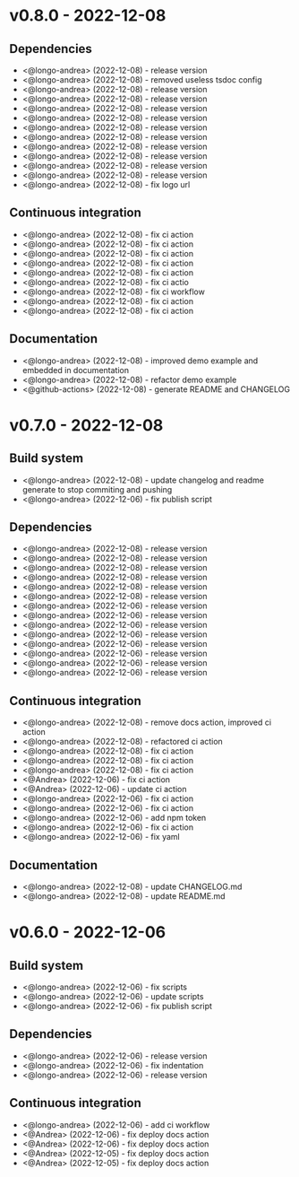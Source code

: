 # v0.8.0 - 2022-12-08

## Dependencies 

- <@longo-andrea> (2022-12-08) -  release version
- <@longo-andrea> (2022-12-08) -  removed useless tsdoc config
- <@longo-andrea> (2022-12-08) -  release version
- <@longo-andrea> (2022-12-08) -  release version
- <@longo-andrea> (2022-12-08) -  release version
- <@longo-andrea> (2022-12-08) -  release version
- <@longo-andrea> (2022-12-08) -  release version
- <@longo-andrea> (2022-12-08) -  release version
- <@longo-andrea> (2022-12-08) -  release version
- <@longo-andrea> (2022-12-08) -  release version
- <@longo-andrea> (2022-12-08) -  release version
- <@longo-andrea> (2022-12-08) -  release version
- <@longo-andrea> (2022-12-08) -  fix logo url


## Continuous integration 

- <@longo-andrea> (2022-12-08) -  fix ci action
- <@longo-andrea> (2022-12-08) -  fix ci action
- <@longo-andrea> (2022-12-08) -  fix ci action
- <@longo-andrea> (2022-12-08) -  fix ci action
- <@longo-andrea> (2022-12-08) -  fix ci action
- <@longo-andrea> (2022-12-08) -  fix ci actio
- <@longo-andrea> (2022-12-08) -  fix ci workflow
- <@longo-andrea> (2022-12-08) -  fix ci action
- <@longo-andrea> (2022-12-08) -  fix ci action


## Documentation 

- <@longo-andrea> (2022-12-08) -  improved demo example and embedded in documentation
- <@longo-andrea> (2022-12-08) -  refactor demo example
- <@github-actions> (2022-12-08) -  generate README and CHANGELOG
# v0.7.0 - 2022-12-08

## Build system

- <@longo-andrea> (2022-12-08) - update changelog and readme generate to stop commiting and pushing
- <@longo-andrea> (2022-12-06) - fix publish script

## Dependencies

- <@longo-andrea> (2022-12-08) - release version
- <@longo-andrea> (2022-12-08) - release version
- <@longo-andrea> (2022-12-08) - release version
- <@longo-andrea> (2022-12-08) - release version
- <@longo-andrea> (2022-12-08) - release version
- <@longo-andrea> (2022-12-08) - release version
- <@longo-andrea> (2022-12-06) - release version
- <@longo-andrea> (2022-12-06) - release version
- <@longo-andrea> (2022-12-06) - release version
- <@longo-andrea> (2022-12-06) - release version
- <@longo-andrea> (2022-12-06) - release version
- <@longo-andrea> (2022-12-06) - release version
- <@longo-andrea> (2022-12-06) - release version
- <@longo-andrea> (2022-12-06) - release version

## Continuous integration

- <@longo-andrea> (2022-12-08) - remove docs action, improved ci action
- <@longo-andrea> (2022-12-08) - refactored ci action
- <@longo-andrea> (2022-12-08) - fix ci action
- <@longo-andrea> (2022-12-08) - fix ci action
- <@longo-andrea> (2022-12-08) - fix ci action
- <@Andrea> (2022-12-06) - fix ci action
- <@Andrea> (2022-12-06) - update ci action
- <@longo-andrea> (2022-12-06) - fix ci action
- <@longo-andrea> (2022-12-06) - fix ci action
- <@longo-andrea> (2022-12-06) - add npm token
- <@longo-andrea> (2022-12-06) - fix ci action
- <@longo-andrea> (2022-12-06) - fix yaml

## Documentation

- <@longo-andrea> (2022-12-08) - update CHANGELOG.md
- <@longo-andrea> (2022-12-08) - update README.md

# v0.6.0 - 2022-12-06

## Build system

- <@longo-andrea> (2022-12-06) - fix scripts
- <@longo-andrea> (2022-12-06) - update scripts
- <@longo-andrea> (2022-12-06) - fix publish script

## Dependencies

- <@longo-andrea> (2022-12-06) - release version
- <@longo-andrea> (2022-12-06) - fix indentation
- <@longo-andrea> (2022-12-06) - release version

## Continuous integration

- <@longo-andrea> (2022-12-06) - add ci workflow
- <@Andrea> (2022-12-06) - fix deploy docs action
- <@Andrea> (2022-12-06) - fix deploy docs action
- <@Andrea> (2022-12-05) - fix deploy docs action
- <@Andrea> (2022-12-05) - fix deploy docs action

